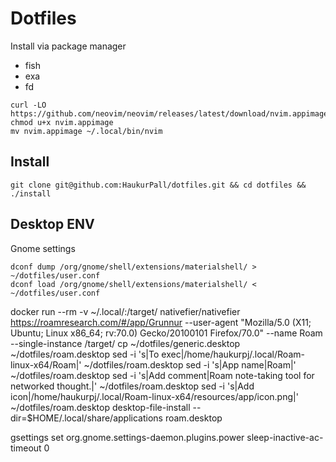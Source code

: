 # Dotfiles
Install via package manager
- fish
- exa
- fd

```
curl -LO https://github.com/neovim/neovim/releases/latest/download/nvim.appimage
chmod u+x nvim.appimage
mv nvim.appimage ~/.local/bin/nvim
```

## Install
```
git clone git@github.com:HaukurPall/dotfiles.git && cd dotfiles && ./install
```

## Desktop ENV
Gnome settings
```
dconf dump /org/gnome/shell/extensions/materialshell/ > ~/dotfiles/user.conf
dconf load /org/gnome/shell/extensions/materialshell/ < ~/dotfiles/user.conf
```

docker run --rm -v ~/.local/:/target/ nativefier/nativefier https://roamresearch.com/#/app/Grunnur --user-agent "Mozilla/5.0 (X11; Ubuntu; Linux x86_64; rv:70.0) Gecko/20100101 Firefox/70.0" --name Roam --single-instance /target/
cp ~/dotfiles/generic.desktop ~/dotfiles/roam.desktop
sed -i 's|To exec|/home/haukurpj/.local/Roam-linux-x64/Roam|' ~/dotfiles/roam.desktop
sed -i 's|App name|Roam|' ~/dotfiles/roam.desktop
sed -i 's|Add comment|Roam note-taking tool for networked thought.|' ~/dotfiles/roam.desktop
sed -i 's|Add icon|/home/haukurpj/.local/Roam-linux-x64/resources/app/icon.png|' ~/dotfiles/roam.desktop
desktop-file-install --dir=$HOME/.local/share/applications roam.desktop



 gsettings set org.gnome.settings-daemon.plugins.power sleep-inactive-ac-timeout 0
